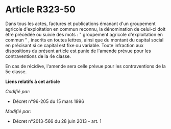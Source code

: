 # Article R323-50

Dans tous les actes, factures et publications émanant d'un groupement agricole d'exploitation en commun reconnu, la
dénomination de celui-ci doit être précédée ou suivie des mots : " groupement agricole d'exploitation en commun  "   ,
inscrits en toutes lettres, ainsi que du montant du capital social en précisant si ce capital est fixe ou variable. Toute
infraction aux dispositions du présent article est punie de l'amende prévue pour les contraventions de la 4e classe.

En cas de récidive, l'amende sera celle prévue pour les contraventions de la 5e classe.

**Liens relatifs à cet article**

_Codifié par_:

  - Décret n°96-205 du 15 mars 1996

_Modifié par_:

  - Décret n°2013-566 du 28 juin 2013 - art. 1
